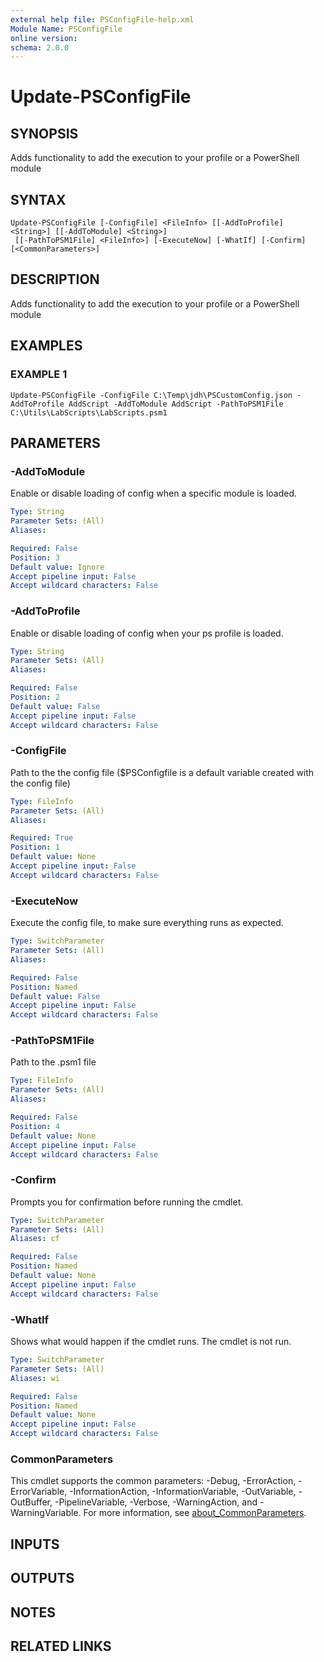 ```yaml
---
external help file: PSConfigFile-help.xml
Module Name: PSConfigFile
online version:
schema: 2.0.0
---
```


# Update-PSConfigFile

## SYNOPSIS
Adds functionality to add the execution to your profile or a PowerShell module

## SYNTAX

```
Update-PSConfigFile [-ConfigFile] <FileInfo> [[-AddToProfile] <String>] [[-AddToModule] <String>]
 [[-PathToPSM1File] <FileInfo>] [-ExecuteNow] [-WhatIf] [-Confirm] [<CommonParameters>]
```

## DESCRIPTION
Adds functionality to add the execution to your profile or a PowerShell module

## EXAMPLES

### EXAMPLE 1
```
Update-PSConfigFile -ConfigFile C:\Temp\jdh\PSCustomConfig.json -AddToProfile AddScript -AddToModule AddScript -PathToPSM1File C:\Utils\LabScripts\LabScripts.psm1
```

## PARAMETERS

### -AddToModule
Enable or disable loading of config when a specific module is loaded.

```yaml
Type: String
Parameter Sets: (All)
Aliases:

Required: False
Position: 3
Default value: Ignore
Accept pipeline input: False
Accept wildcard characters: False
```

### -AddToProfile
Enable or disable loading of config when your ps profile is loaded.

```yaml
Type: String
Parameter Sets: (All)
Aliases:

Required: False
Position: 2
Default value: False
Accept pipeline input: False
Accept wildcard characters: False
```

### -ConfigFile
Path to the the config file ($PSConfigfile is a default variable created with the config file)

```yaml
Type: FileInfo
Parameter Sets: (All)
Aliases:

Required: True
Position: 1
Default value: None
Accept pipeline input: False
Accept wildcard characters: False
```

### -ExecuteNow
Execute the config file, to make sure everything runs as expected.

```yaml
Type: SwitchParameter
Parameter Sets: (All)
Aliases:

Required: False
Position: Named
Default value: False
Accept pipeline input: False
Accept wildcard characters: False
```

### -PathToPSM1File
Path to the .psm1 file

```yaml
Type: FileInfo
Parameter Sets: (All)
Aliases:

Required: False
Position: 4
Default value: None
Accept pipeline input: False
Accept wildcard characters: False
```

### -Confirm
Prompts you for confirmation before running the cmdlet.

```yaml
Type: SwitchParameter
Parameter Sets: (All)
Aliases: cf

Required: False
Position: Named
Default value: None
Accept pipeline input: False
Accept wildcard characters: False
```

### -WhatIf
Shows what would happen if the cmdlet runs.
The cmdlet is not run.

```yaml
Type: SwitchParameter
Parameter Sets: (All)
Aliases: wi

Required: False
Position: Named
Default value: None
Accept pipeline input: False
Accept wildcard characters: False
```

### CommonParameters
This cmdlet supports the common parameters: -Debug, -ErrorAction, -ErrorVariable, -InformationAction, -InformationVariable, -OutVariable, -OutBuffer, -PipelineVariable, -Verbose, -WarningAction, and -WarningVariable. For more information, see [about_CommonParameters](http://go.microsoft.com/fwlink/?LinkID=113216).

## INPUTS

## OUTPUTS

## NOTES

## RELATED LINKS
